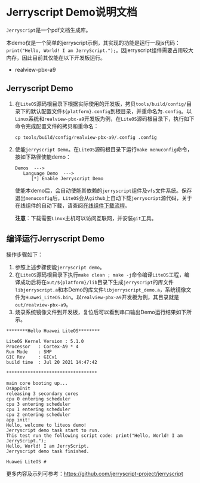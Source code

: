 # Jerryscript Demo说明文档

`Jerryscript`是一个pdf文档生成库。

本demo仅是一个简单的jerryscript示例，其实现的功能是运行一段js代码：`print("Hello, World! I am JerryScript.");`。因jerryscript组件需要占用较大内存，因此目前其仅能在以下开发板运行。

- realview-pbx-a9


## Jerryscript Demo

1. 在`LiteOS`源码根目录下根据实际使用的开发板，拷贝`tools/build/config/`目录下的默认配置文件`${platform}.config`到根目录，并重命名为`.config`。以`Linux`系统和`realview-pbx-a9`开发板为例，在`LiteOS`源码根目录下，执行如下命令完成配置文件的拷贝和重命名：
   ```
   cp tools/build/config/realview-pbx-a9/.config .config
   ```

2. 使能`jerryscript Demo`。在`LiteOS`源码根目录下运行`make menuconfig`命令，按如下路径使能demo：
   ```
   Demos  --->
      Language Demo  --->
         [*] Enable Jerryscript Demo
   ```

   使能本demo后，会自动使能其依赖的`jerryscript`组件及`vfs`文件系统。保存退出`menuconfig`后，`LiteOS`会从`github`上自动下载`jerryscript`源代码，关于在线组件的自动下载，请查阅<a href="https://gitee.com/LiteOS/LiteOS_Components#在线组件下载流程" target="_blank">在线组件下载流程</a>。

   **注意**：下载需要`Linux`主机可以访问互联网，并安装`git`工具。

## 编译运行Jerryscript Demo

操作步骤如下：

1. 参照上述步骤使能`jerryscript demo`。
2. 在`LiteOS`源码根目录下执行`make clean ; make -j`命令编译`LiteOS`工程，编译成功后将在`out/${platform}/lib`目录下生成`jerryscript`的库文件`libjerryscript.a`和本Demo的库文件`libjerryscript_demo.a`，系统镜像文件为`Huawei_LiteOS.bin`。以`realview-pbx-a9`开发板为例，其目录就是`out/realview-pbx-a9`。
3. 烧录系统镜像文件到开发板，复位后可以看到串口输出Demo运行结果如下所示。

```
********Hello Huawei LiteOS********

LiteOS Kernel Version : 5.1.0
Processor   : Cortex-A9 * 4
Run Mode    : SMP
GIC Rev     : GICv1
build time  : Jul 20 2021 14:47:42

**********************************

main core booting up...
OsAppInit
releasing 3 secondary cores
cpu 0 entering scheduler
cpu 3 entering scheduler
cpu 1 entering scheduler
cpu 2 entering scheduler
app init!
Hello, welcome to liteos demo!
Jerryscript demo task start to run.
This test run the following script code: print("Hello, World! I am JerryScript.");
Hello, World! I am JerryScript.
Jerryscript demo task finished.

Huawei LiteOS # 
```
更多内容及示列可参考：https://github.com/jerryscript-project/jerryscript

